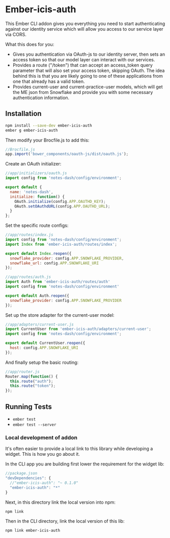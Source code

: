 # Ember-icis-auth

This Ember CLI addon gives you everything you need to start authenticating
against our identity service which will allow you access to our service layer
via CORS.

What this does for you:
* Gives you authentication via OAuth-js to our identity server, then sets an
access token so that our model layer can interact with our services.
* Provides a route ("/token") that can accept an access_token query parameter
that will also set your access token, skipping OAuth. The idea behind this is
that you are likely going to one of these applications from one that already has
a valid token.
* Provides current-user and current-practice-user models, which will get the ME
json from Snowflake and provide you with some necessary authentication information.

## Installation

```sh
npm install --save-dev ember-icis-auth
ember g ember-icis-auth
```

Then modify your Brocfile.js to add this:
```js
//Brocfile.js
app.import('bower_components/oauth-js/dist/oauth.js');
```

Create an OAuth initializer:
```js
//app/initializers/oauth.js
import config from 'notes-dash/config/environment';

export default {
  name: 'notes-dash',
  initialize: function() {
    OAuth.initialize(config.APP.OAUTHD_KEY);
    OAuth.setOAuthdURL(config.APP.OAUTHD_URL);
  }
};
```

Set the specific route configs:
```js
//app/routes/index.js
import config from 'notes-dash/config/environment';
import Index from 'ember-icis-auth/routes/index';

export default Index.reopen({
  snowflake_provider: config.APP.SNOWFLAKE_PROVIDER,
  snowflake_url: config.APP.SNOWFLAKE_URI
});

//app/routes/auth.js
import Auth from 'ember-icis-auth/routes/auth'
import config from 'notes-dash/config/environment'

export default Auth.reopen({
  snowflake_provider: config.APP.SNOWFLAKE_PROVIDER
});
```

Set up the store adapter for the current-user model:
```js
//app/adapters/current-user.js
import CurrentUser from 'ember-icis-auth/adapters/current-user';
import config from 'notes-dash/config/environment';

export default CurrentUser.reopen({
  host: config.APP.SNOWFLAKE_URI
});
```

And finally setup the basic routing:
```js
//app/router.js
Router.map(function() {
  this.route("auth");
  this.route("token");
});
```

## Running Tests

* `ember test`
* `ember test --server`

### Local development of addon

It's often easier to provide a local link to this library while developing a
widget. This is how you go about it.

In the CLI app you are building first lower the requirement for the widget lib:
```js
//package.json
"devDependencies": {
  //"ember-icis-auth": "~ 0.1.0"
  "ember-icis-auth": "*"
}
```

Next, in this directory link the local version into npm:
```sh
npm link
```

Then in the CLI directory, link the local version of this lib:
```sh
npm link ember-icis-auth
```
